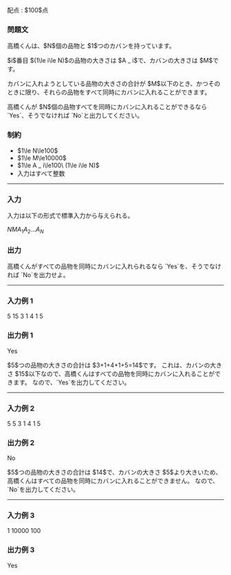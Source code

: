 
<div>

<span>

<span>

<p>
配点 : $100$点
</p>

<div>

<section>

### **問題文**

<p>
高橋くんは、$N$個の品物と $1$つのカバンを持っています。
</p>

<p>
$i$番目 $(1\le i\le N)$の品物の大きさは $A _ i$で、カバンの大きさは $M$です。
</p>

<p>
カバンに入れようとしている品物の大きさの合計が $M$以下のとき、かつそのときに限り、それらの品物をすべて同時にカバンに入れることができます。
</p>

<p>
高橋くんが $N$個の品物すべてを同時にカバンに入れることができるなら `Yes`、そうでなければ `No`と出力してください。
</p>

</section>

</div>

<div>

<section>

### **制約**

<ul>

<li>
$1\le N\le100$
</li>

<li>
$1\le M\le10000$
</li>

<li>
$1\le A _ i\le100\ (1\le i\le N)$
</li>

<li>
入力はすべて整数
</li>

</ul>

</section>

</div>

---

<div>

<div>

<section>

### **入力**

<p>
入力は以下の形式で標準入力から与えられる。
</p>

<div>

$N$$M$$A _ 1$$A _ 2$$\ldots$$A _ N$
</div>

</section>

</div>

<div>

<section>

### **出力**

<p>
高橋くんがすべての品物を同時にカバンに入れられるなら `Yes`を、そうでなければ `No`を出力せよ。
</p>

</section>

</div>

</div>

---

<div>

<section>

### **入力例 1**

<div>

5 15
3 1 4 1 5

</div>

</section>

</div>

<div>

<section>

### **出力例 1**

<div>

Yes

</div>

<p>
$5$つの品物の大きさの合計は $3+1+4+1+5=14$です。
これは、カバンの大きさ $15$以下なので、高橋くんはすべての品物を同時にカバンに入れることができます。
なので、`Yes`を出力してください。
</p>

</section>

</div>

---

<div>

<section>

### **入力例 2**

<div>

5 5
3 1 4 1 5

</div>

</section>

</div>

<div>

<section>

### **出力例 2**

<div>

No

</div>

<p>
$5$つの品物の大きさの合計は $14$で、カバンの大きさ $5$より大きいため、高橋くんはすべての品物を同時にカバンに入れることができません。
なので、`No`を出力してください。
</p>

</section>

</div>

---

<div>

<section>

### **入力例 3**

<div>

1 10000
100

</div>

</section>

</div>

<div>

<section>

### **出力例 3**

<div>

Yes

</div>

</section>

</div>

</span>

</span>

</div>
